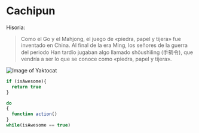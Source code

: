 # Cachipun

Hisoria:

> Como el Go y el Mahjong, el juego de «piedra, papel y tijera» fue inventado en China. Al final de la era Ming, los señores de la guerra del periodo Han tardío jugaban algo llamado shǒushìlìng (手勢令), que vendría a ser lo que se conoce como «piedra, papel y tijera».


![Image of Yaktocat](https://i.stack.imgur.com/Mmww2.png)

```javascript
if (isAwesome){
  return true
}

do
{
  function action()
}
while(isAwesome == true)
```
